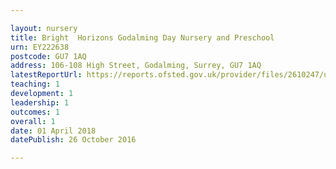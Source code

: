 ```yaml
---

layout: nursery
title: Bright  Horizons Godalming Day Nursery and Preschool
urn: EY222638
postcode: GU7 1AQ
address: 106-108 High Street, Godalming, Surrey, GU7 1AQ
latestReportUrl: https://reports.ofsted.gov.uk/provider/files/2610247/urn/EY222638.pdf
teaching: 1
development: 1
leadership: 1
outcomes: 1
overall: 1
date: 01 April 2018 
datePublish: 26 October 2016

---
```

